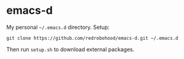 # emacs-d

My personal `~/.emacs.d` directory. Setup:

```
git clone https://github.com/redrobohood/emacs-d.git ~/.emacs.d
```

Then run `setup.sh` to download external packages.
